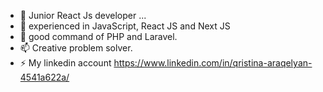 - 🔭 Junior React Js developer ...
- 🌱 experienced in JavaScript, React JS and Next JS
- 🤔 good command of PHP and Laravel. 
- 📫 Creative problem solver.
- ⚡ My linkedin account https://www.linkedin.com/in/qristina-araqelyan-4541a622a/

